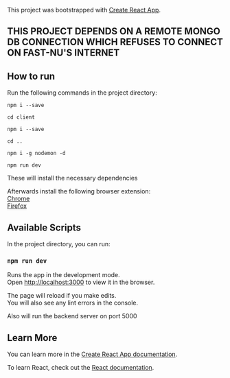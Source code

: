 This project was bootstrapped with [Create React App](https://github.com/facebook/create-react-app).

## THIS PROJECT DEPENDS ON A REMOTE MONGO DB CONNECTION WHICH REFUSES TO CONNECT ON FAST-NU'S INTERNET

## How to run

Run the following commands in the project directory:

`npm i --save`

`cd client`

`npm i --save`

`cd ..`

`npm i -g nodemon -d`

`npm run dev`

These will install the necessary dependencies<br>

Afterwards install the following browser extension:<br>
[Chrome](https://chrome.google.com/webstore/detail/redux-devtools/lmhkpmbekcpmknklioeibfkpmmfibljd)<br>
[Firefox](https://addons.mozilla.org/en-US/firefox/addon/reduxdevtools/)

## Available Scripts

In the project directory, you can run:

### `npm run dev`

Runs the app in the development mode.<br>
Open [http://localhost:3000](http://localhost:3000) to view it in the browser.

The page will reload if you make edits.<br>
You will also see any lint errors in the console.

Also will run the backend server on port 5000

## Learn More

You can learn more in the [Create React App documentation](https://facebook.github.io/create-react-app/docs/getting-started).

To learn React, check out the [React documentation](https://reactjs.org/).

